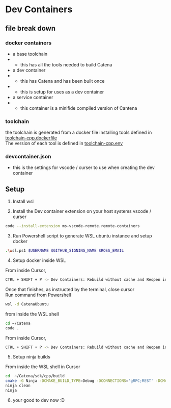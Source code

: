 # Dev Containers

## file break down

### docker containers

- a base toolchain
- - this has all the tools needed to build Catena
- a dev container
- - this has Catena and has been built once
- - this is setup for uses as a dev container
- a service container
- - this container is a minifide compiled version of Cantena

### toolchain

the toolchain is generated from a docker file installing tools defined in [toolchain-cpp.dockerfile](https://github.com/rossvideo/Catena/blob/develop/.devcontainer/toolchain-cpp.dockerfile)  
The version of each tool is defined in [toolchain-cpp.env](https://github.com/rossvideo/Catena/blob/develop/.devcontainer/toolchain-cpp.env)

### devcontainer.json
- this is the settings for vscode / curser to use when creating the dev container

## Setup
1. Install wsl

2. Install the Dev container extension on your host systems vscode / curser
```sh
code --install-extension ms-vscode-remote.remote-containers
```

3. Run Powershell script to generate WSL ubuntu instance and setup docker
```sh
.\wsl.ps1 $USERNAME $GITHUB_SIGNING_NAME $ROSS_EMAIL
```

4. Setup docker inside WSL

From inside Cursor,
```sh
CTRL + SHIFT + P -> Dev Containers: Rebuild without cache and Reopen in Container
```
Once that finishes, as instructed by the terminal, close cursor  
Run command from Powershell
```sh
wsl -d CatenaUbuntu
```
from inside the WSL shell
```sh
cd ~/Catena
code .
```
From inside Cursor,
```sh
CTRL + SHIFT + P -> Dev Containers: Rebuild without cache and Reopen in Container
```
5. Setup ninja builds

From inside the WSL shell in Cursor
```sh
cd  ~/Catena/sdk/cpp/build
cmake -G Ninja -DCMAKE_BUILD_TYPE=Debug -DCONNECTIONS='gRPC;REST' -DCMAKE_INSTALL_PREFIX=/usr/local/.local ~/Catena/sdks/cpp
ninja clean
ninja
```
6. your good to dev now :D
